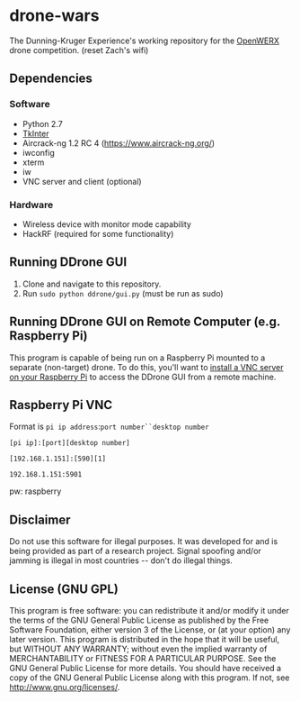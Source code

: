 # drone-wars
The Dunning-Kruger Experience's working repository for the [OpenWERX](http://www.sofwerx.org/openwerx/) drone competition. (reset Zach's wifi)

## Dependencies
### Software
* Python 2.7
* [TkInter](https://wiki.python.org/moin/TkInter)
* Aircrack-ng 1.2 RC 4 (https://www.aircrack-ng.org/)
* iwconfig
* xterm
* iw
* VNC server and client (optional)

### Hardware
* Wireless device with monitor mode capability
* HackRF (required for some functionality)

## Running DDrone GUI
1. Clone and navigate to this repository.
2. Run `sudo python ddrone/gui.py` (must be run as sudo)

## Running DDrone GUI on Remote Computer (e.g. Raspberry Pi)
This program is capable of being run on a Raspberry Pi mounted to a separate (non-target) drone. To do this, you'll want to [install a VNC server on your Raspberry Pi](https://howchoo.com/g/yzm1nmq5ngq/how-to-setup-vnc-on-your-raspberry-pi) to access the DDrone GUI from a remote machine.

## Raspberry Pi VNC

Format is `pi ip address`:`port number``desktop number`
```
[pi ip]:[port][desktop number]

[192.168.1.151]:[590][1]

192.168.1.151:5901
```
pw: raspberry

## Disclaimer
Do not use this software for illegal purposes. It was developed for and is being provided as part of a research project. Signal spoofing and/or jamming is illegal in most countries -- don't do illegal things.

## License (GNU GPL)
This program is free software: you can redistribute it and/or modify it under the terms of the GNU General Public License as published by the Free Software Foundation, either version 3 of the License, or (at your option) any later version.
This program is distributed in the hope that it will be useful, but WITHOUT ANY WARRANTY; without even the implied warranty of MERCHANTABILITY or FITNESS FOR A PARTICULAR PURPOSE.  See the GNU General Public License for more details.
You should have received a copy of the GNU General Public License along with this program.  If not, see <http://www.gnu.org/licenses/>.
